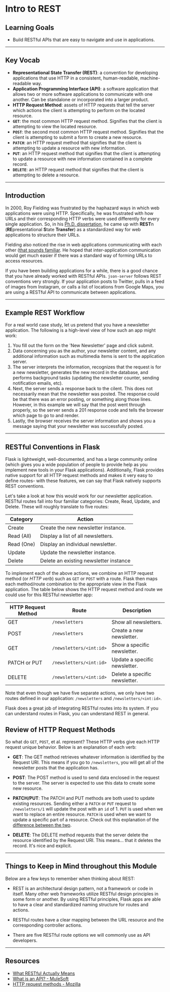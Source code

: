# Intro to REST

## Learning Goals

- Build RESTful APIs that are easy to navigate and use in applications.

***

## Key Vocab

- **Representational State Transfer (REST)**: a convention for developing
  applications that use HTTP in a consistent, human-readable, machine-readable
  way.
- **Application Programming Interface (API)**: a software application that
  allows two or more software applications to communicate with one another.
  Can be standalone or incorporated into a larger product.
- **HTTP Request Method**: assets of HTTP requests that tell the server which
  actions the client is attempting to perform on the located resource.
- **`GET`**: the most common HTTP request method. Signifies that the client is
  attempting to view the located resource.
- **`POST`**: the second most common HTTP request method. Signifies that the
  client is attempting to submit a form to create a new resource.
- **`PATCH`**: an HTTP request method that signifies that the client is attempting
  to update a resource with new information.
- **`PUT`**: an HTTP request method that signifies that the client is attempting
  to update a resource with new information contained in a complete record.
- **`DELETE`**: an HTTP request method that signifies that the client is
  attempting to delete a resource.

***

## Introduction

In 2000, Roy Fielding was frustrated by the haphazard ways in which web
applications were using HTTP. Specifically, he was frustrated with how URLs
and their corresponding HTTP verbs were used differently for every single
application. So, in his [Ph.D. dissertation](https://www.ics.uci.edu/~fielding/pubs/dissertation/fielding_dissertation.pdf),
he came up with **REST**n (**RE**presentational **S**tate **Transfer**) as a
standardized way for web applications to structure their URLs.

Fielding also noticed the rise in web applications communicating with each
other ([that sounds familiar][api]. He hoped that inter-application
communication would get much easier if there was a standard way of forming URLs
to access resources.

If you have been building applications for a while, there is a good chance that
you have already worked with RESTful APIs. `json-server` follows REST
conventions very strongly. If your application posts to Twitter, pulls in a feed
of images from Instagram, or calls a list of locations from Google Maps, you are
using a RESTful API to communicate between applications.

***

## Example REST Workflow

For a real world case study, let us pretend that you have a newsletter
application. The following is a high-level view of how such an app might work:

1. You fill out the form on the 'New Newsletter' page and click submit.
2. Data concerning you as the author, your newsletter content, and any
   additional information such as multimedia items is sent to the application
   server.
3. The server interprets the information, recognizes that the request is for a
   new newsletter, generates the new record in the database, and performs
   background tasks (updating the newsletter counter, sending notification
   emails, etc).
4. Next, the server sends a response back to the cilent. This does not
   necessarily mean that the newsletter was posted. The response could be that
   there was an error posting, or something along those lines. However, in this
   example we will say that the post went through properly, so the server sends
   a 201 response code and tells the browser which page to go to and render.
5. Lastly, the browser receives the server information and shows you a message
   saying that your newsletter was successfully posted.

***

## RESTful Conventions in Flask

Flask is lightweight, well-documented, and has a large community online (which
gives you a wide population of people to provide help as you implement new tools
in your Flask applications). Additionally, Flask provides native support for all
HTTP request methods and makes it very easy to define routes- with these
features, we can say that Flask natively supports REST conventions.

Let's take a look at how this would work for our newsletter application. RESTful
routes fall into four familiar categories: Create, Read, Update, and Delete.
These will roughly translate to five routes:

| Category | Action |
|----------|--------|
| Create | Create the new newsletter instance. |
| Read (All) | Display a list of all newsletters. |
| Read (One) | Display an individual newsletter. |
| Update | Update the newsletter instance. |
| Delete | Delete an existing newsletter instance |

To implement each of the above actions, we combine an HTTP request method (or
_HTTP verb_) such as `GET` or `POST` with a route. Flask then maps each
method/route combination to the appropriate view in the Flask application. The
table below shows the HTTP request method and route we could use for this
RESTful newsletter app:

| HTTP Request Method | Route | Description |
|---------------------|-------|-------------|
| GET | `/newsletters` | Show all newsletters. |
| POST | `/newsletters` | Create a new newsletter. |
| GET | `/newsletters/<int:id>` | Show a specific newsletter. |
| PATCH or PUT | `/newsletters/<int:id>` | Update a specific newsletter. |
| DELETE | `/newsletters/<int:id>` | Delete a specific newsletter. |

Note that even though we have five separate actions, we only have two routes
defined in our application: `/newsletters` and `/newsletters/<int:id>`.

Flask does a great job of integrating RESTful routes into its system. If you can
understand routes in Flask, you can understand REST in general.

## Review of HTTP Request Methods

So what do `GET`, `POST`, et al. represent? These HTTP verbs give each HTTP
request unique behavior. Below is an explanation of each verb:

- **GET**: The GET method retrieves whatever information is identified by the
  Request URI. This means if you go to `/newsletters`, you will get all of the
  newsletter posts that the application has.

- **POST**: The POST method is used to send data enclosed in the request to the
  server. The server is expected to use this data to create some new resource.

- **PATCH/PUT**: The PATCH and PUT methods are both used to update existing
  resources. Sending either a `PATCH` or `PUT` request to `/newsletters/1` will
  update the post with an `id` of 1. `PUT` is used when we want to replace an
  entire resource. `PATCH` is used when we want to update a specific part of a
  resource. Check out this explanation of the [difference between the
  two][put-v-patch].

- **DELETE**: The DELETE method requests that the server delete the resource
  identified by the Request URI. This means… that it deletes the record. It's
  nice and explicit.

***

## Things to Keep in Mind throughout this Module

Below are a few keys to remember when thinking about REST:

- REST is an architectural design pattern, not a framework or code in itself.
  Many other web frameworks utilize RESTful design principles in some form or
  another. By using RESTful principles, Flask apps are able to have a clear and
  standardized naming structure for routes and actions.

- RESTful routes have a clear mapping between the URL resource and the
  corresponding controller actions.

- There are five RESTful route options we will commonly use as API developers.

***

## Resources

- [What RESTful Actually Means](https://codewords.recurse.com/issues/five/what-restful-actually-means)
- [What is an API? - MuleSoft][api]
- [HTTP request methods - Mozilla](https://developer.mozilla.org/en-US/docs/Web/HTTP/Methods)

[api]: https://www.mulesoft.com/resources/api/what-is-an-api
[put-v-patch]: https://rapidapi.com/blog/put-vs-patch/
